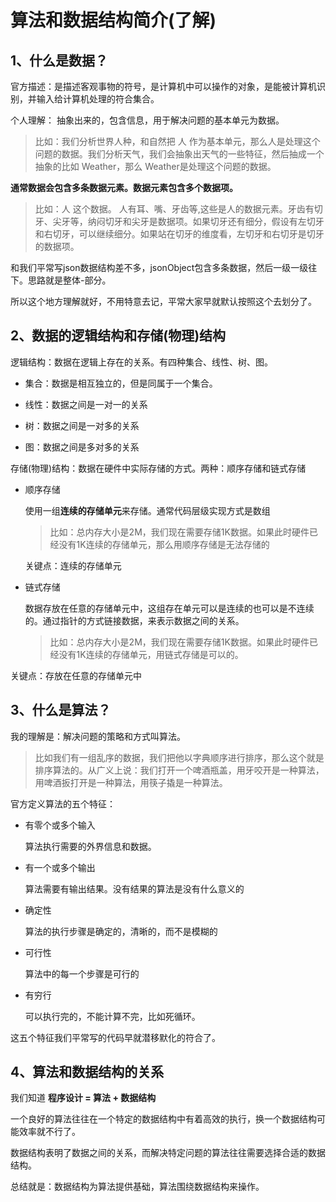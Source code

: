 # 算法和数据结构简介(了解)

## 1、什么是数据？

官方描述：是描述客观事物的符号，是计算机中可以操作的对象，是能被计算机识别，并输入给计算机处理的符合集合。

个人理解： 抽象出来的，包含信息，用于解决问题的基本单元为数据。

> 比如：我们分析世界人种，和自然把 人 作为基本单元，那么人是处理这个问题的数据。我们分析天气，我们会抽象出天气的一些特征，然后抽成一个抽象的比如 Weather，那么 Weather是处理这个问题的数据。



**通常数据会包含多条数据元素。数据元素包含多个数据项。**

>  比如：人 这个数据。 人有耳、嘴、牙齿等,这些是人的数据元素。牙齿有切牙、尖牙等，纳闷切牙和尖牙是数据项。如果切牙还有细分，假设有左切牙和右切牙，可以继续细分。如果站在切牙的维度看，左切牙和右切牙是切牙的数据项。

和我们平常写json数据结构差不多，jsonObject包含多条数据，然后一级一级往下。思路就是整体-部分。

所以这个地方理解就好，不用特意去记，平常大家早就默认按照这个去划分了。

## 2、数据的逻辑结构和存储(物理)结构

逻辑结构：数据在逻辑上存在的关系。有四种集合、线性、树、图。

- 集合：数据是相互独立的，但是同属于一个集合。

- 线性：数据之间是一对一的关系

- 树：数据之间是一对多的关系 

- 图：数据之间是多对多的关系



存储(物理)结构：数据在硬件中实际存储的方式。两种：顺序存储和链式存储

- 顺序存储

  使用一组**连续的存储单元**来存储。通常代码层级实现方式是数组

  > 比如：总内存大小是2M，我们现在需要存储1K数据。如果此时硬件已经没有1K连续的存储单元，那么用顺序存储是无法存储的

  关键点：连续的存储单元

- 链式存储

  数据存放在任意的存储单元中，这组存在单元可以是连续的也可以是不连续的。通过指针的方式链接数据，来表示数据之间的关系。

  > 比如：总内存大小是2M，我们现在需要存储1K数据。如果此时硬件已经没有1K连续的存储单元，用链式存储是可以的。

关键点：存放在任意的存储单元中

## 3、什么是算法？

我的理解是：解决问题的策略和方式叫算法。

> 比如我们有一组乱序的数据，我们把他以字典顺序进行排序，那么这个就是排序算法的。从广义上说：我们打开一个啤酒瓶盖，用牙咬开是一种算法，用啤酒扳打开是一种算法，用筷子撬是一种算法。

官方定义算法的五个特征：

- 有零个或多个输入

  算法执行需要的外界信息和数据。

- 有一个或多个输出

  算法需要有输出结果。没有结果的算法是没有什么意义的

- 确定性

  算法的执行步骤是确定的，清晰的，而不是模糊的

- 可行性

  算法中的每一个步骤是可行的

- 有穷行

  可以执行完的，不能计算不完，比如死循环。

这五个特征我们平常写的代码早就潜移默化的符合了。

## 4、算法和数据结构的关系

我们知道 **程序设计 = 算法 + 数据结构**

一个良好的算法往往在一个特定的数据结构中有着高效的执行，换一个数据结构可能效率就不行了。

数据结构表明了数据之间的关系，而解决特定问题的算法往往需要选择合适的数据结构。

总结就是：数据结构为算法提供基础，算法围绕数据结构来操作。